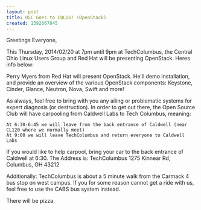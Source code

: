 ```yaml
---
layout: post
title: OSC Goes to COLUG! (OpenStack)
created: 1392667845
---
```

Greetings Everyone,

This Thursday, 2014/02/20 at 7pm until 9pm at TechColumbus, the Central Ohio Linux Users Group and Red Hat will be presenting OpenStack. Heres info below:

Perry Myers from Red Hat will present OpenStack. He'll demo
installation, and provide an overview of the various OpenStack
components: Keystone, Cinder, Glance, Neutron, Nova, Swift and more!

As always, feel free to bring with you any ailing or problematic
systems for expert diagnosis (or destruction).
In order to get out there, the Open Source Club will have carpooling from Caldwell Labs to Tech Columbus, meaning:

    At 6:30-6:45 we will leave from the back entrance of Caldwell (near CL120 where we normally meet)
    At 9:00 we will leave TechColumbus and return everyone to Caldwell Labs

If you would like to help carpool, bring your car to the back entrance of Caldwell at 6:30.
The Address is:
  TechColumbus
  1275 Kinnear Rd,
  Columbus, OH 43212

Additionally: TechColumbus is about a 5 minute walk from the Carmack 4 bus stop on west campus. If you for some reason cannot get a ride with us, feel free to use the CABS bus system instead.

There will be pizza.
